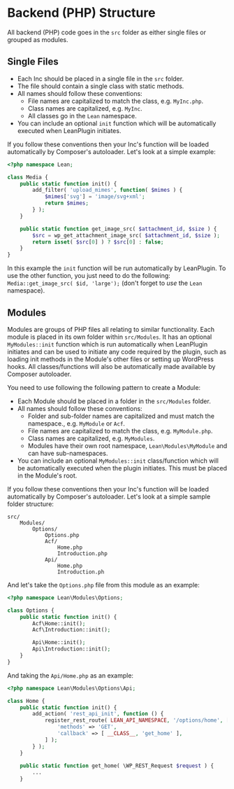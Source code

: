 # Backend (PHP) Structure

All backend (PHP) code goes in the `src` folder as either single files or grouped as modules.

## Single Files

- Each Inc should be placed in a single file in the ```src``` folder.
- The file should contain a single class with static methods.
- All names should follow these conventions:
    - File names are capitalized to match the class, e.g. ```MyInc.php```.
    - Class names are capitalized, e.g. ```MyInc```.
    - All classes go in the ```Lean``` namespace.
- You can include an optional ```init``` function which will be automatically executed when LeanPlugin initiates.

If you follow these conventions then your Inc's function will be loaded automatically by Composer's autoloader. Let's look at a simple example:

```php
<?php namespace Lean;

class Media {
    public static function init() {
        add_filter( 'upload_mimes', function( $mimes ) {
            $mimes['svg'] = 'image/svg+xml';
            return $mimes;
        } );
    }

	public static function get_image_src( $attachment_id, $size ) {
		$src = wp_get_attachment_image_src( $attachment_id, $size );
        return isset( $src[0] ) ? $src[0] : false;
	}
}
```

In this example the ```init``` function will be run automatically by LeanPlugin.
To use the other function, you just need to do the following: ```Media::get_image_src( $id, 'large');``` (don't forget to *use* the ```Lean``` namespace).


## Modules

Modules are groups of PHP files all relating to similar functionality. Each module is placed in its own folder within ```src/Modules```. It has an optional ```MyModules::init``` function which is run automatically when LeanPlugin initiates and can be used to initiate any code required by the plugin, such as loading init methods in the Module's other files or setting up WordPress hooks. All classes/functions will also be automatically made available by Composer autoloader. 

You need to use following the following pattern to create a Module:

- Each Module should be placed in a folder in the ```src/Modules``` folder.
- All names should follow these conventions:
    - Folder and sub-folder names are capitalized and must match the namespace., e.g. ```MyModule``` or ```Acf```.
    - File names are capitalized to match the class, e.g. ```MyModule.php```.
    - Class names are capitalized, e.g. ```MyModules```.
    - Modules have their own root namespace, ```Lean\Modules\MyModule``` and can have sub-namespaces.
- You can include an optional ```MyModules::init``` class/function which will be automatically executed when the plugin initiates. This must be placed in the Module's root.

If you follow these conventions then your Inc's function will be loaded automatically by Composer's autoloader. Let's look at a simple sample folder structure:

```
src/
    Modules/
        Options/
            Options.php
            Acf/
                Home.php
                Introduction.php
            Api/
                Home.php
                Introduction.ph
```                 
      
And let's take the ```Options.php``` file from this module as an example:

```php
<?php namespace Lean\Modules\Options;

class Options {
    public static function init() {
        Acf\Home::init();
        Acf\Introduction::init();

        Api\Home::init();
        Api\Introduction::init();
    }
}
```

And taking the ```Api/Home.php``` as an example:
 
```php
<?php namespace Lean\Modules\Options\Api;

class Home {
	public static function init() {
		add_action( 'rest_api_init', function () {
			register_rest_route( LEAN_API_NAMESPACE, '/options/home', [
				'methods' => 'GET',
				'callback' => [ __CLASS__, 'get_home' ],
			] );
		} );
	}
	
	public static function get_home( \WP_REST_Request $request ) {
	    ...
	}
```
